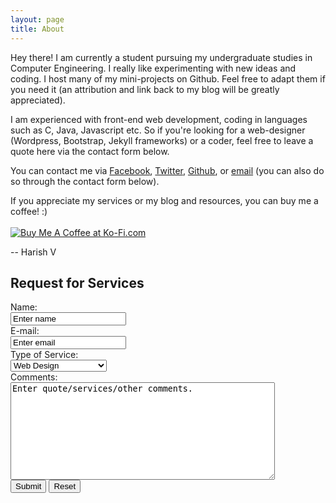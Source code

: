 ```yaml
---
layout: page
title: About
---
```


Hey there! I am currently a student pursuing my undergraduate studies in Computer Engineering. I really like experimenting with new ideas and coding. I host many of my mini-projects on Github. Feel free to adapt them if you need it (an attribution and link back to my blog will be greatly appreciated).

I am experienced with front-end web development, coding in languages such as C, Java, Javascript etc. So if you're looking for a web-designer (Wordpress, Bootstrap, Jekyll frameworks) or a coder, feel free to leave a quote here via the contact form below.

You can contact me via <a href="https://www.facebook.com/V.Harish">Facebook</a>, <a href="https://twitter.com/Harish__V">Twitter</a>, 
<a href="https://github.com/harishv7">Github</a>, or 
<a href="mailto:harish207@live.com?Subject=Hello" target="_top">email</a> (you can also do so through the contact form below).

If you appreciate my services or my blog and resources, you can buy me a coffee! :)
<br>
<br>
<a href='http://ko-fi.com?i=794WROD1G6YP' target='_blank'><img style='border:0px' src='https://az743702.vo.msecnd.net/cdn/btn5.png' border='0' alt='Buy Me A Coffee at Ko-Fi.com' /></a> 

--
Harish V
<br>


<body>

<h2>Request for Services</h2>

<form action="MAILTO:harish207@live.com" method="post" enctype="text/plain">
Name:<br>
<input type="text" name="name" value="Enter name"><br>
E-mail:<br>
<input type="text" name="mail" value="Enter email"><br>
Type of Service:<br>
<select name="Services">
<option value="Website Design">Web Design</option>
<option value="Java/C/Javascript/HTML/CSS">General Programming</option>
<option value="Others">Others</option>
</select><br>
Comments:<br>
<textarea name="message" rows="10" cols="50">
Enter quote/services/other comments.
</textarea> <br>
<button type="submit" value="Send" onclick="alert('You are about to submit the form.')">Submit</button>
<input type="reset" value="Reset">
</form>
</body>


